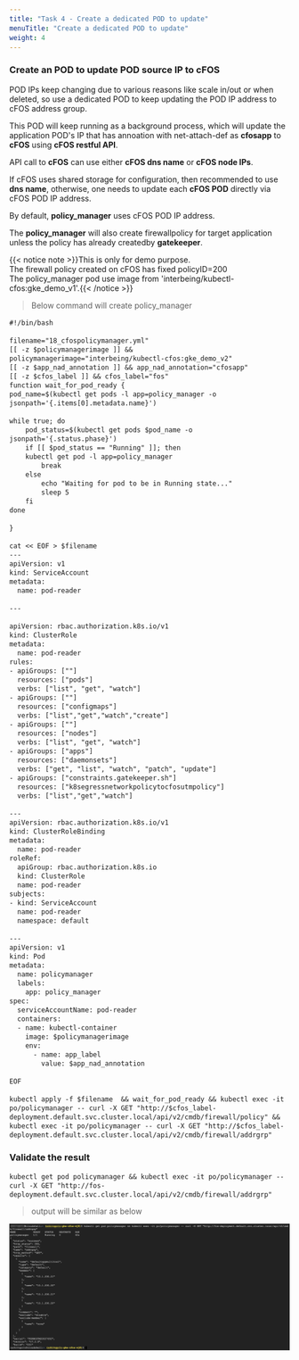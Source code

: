 ```yaml
---
title: "Task 4 - Create a dedicated POD to update"
menuTitle: "Create a dedicated POD to update"
weight: 4
---
```


### Create an POD to update POD source IP to cFOS

POD IPs keep changing due to various reasons like scale in/out or when deleted, so use a dedicated POD to keep updating the POD IP address to cFOS address group.  

This POD will keep running as a background process, which will update the application POD's IP that has annoation with net-attach-def as **cfosapp** to **cFOS** using **cFOS restful API**.  

API call to **cFOS** can use either **cFOS dns name** or **cFOS node IPs**.  

If cFOS uses shared storage for configuration, then recommended to use **dns name**, otherwise, one needs to update each **cFOS POD** directly via cFOS POD IP address.  

By default, **policy_manager** uses cFOS POD IP address.  

The **policy_manager** will also create firewallpolicy for target application unless the policy has already createdby **gatekeeper**.  

{{< notice note >}}This is only for demo purpose.<br>The firewall policy created on cFOS has fixed policyID=200<br>The policy_manager pod use image from 'interbeing/kubectl-cfos:gke_demo_v1'.{{< /notice >}}

> Below command will create policy_manager

```
#!/bin/bash

filename="18_cfospolicymanager.yml"
[[ -z $policymanagerimage ]] && policymanagerimage="interbeing/kubectl-cfos:gke_demo_v2"
[[ -z $app_nad_annotation ]] && app_nad_annotation="cfosapp"
[[ -z $cfos_label ]] && cfos_label="fos"
function wait_for_pod_ready {
pod_name=$(kubectl get pods -l app=policy_manager -o jsonpath='{.items[0].metadata.name}')

while true; do
    pod_status=$(kubectl get pods $pod_name -o jsonpath='{.status.phase}')
    if [[ $pod_status == "Running" ]]; then
	kubectl get pod -l app=policy_manager
        break
    else
        echo "Waiting for pod to be in Running state..."
        sleep 5
    fi
done

}

cat << EOF > $filename
---
apiVersion: v1
kind: ServiceAccount
metadata:
  name: pod-reader

---

apiVersion: rbac.authorization.k8s.io/v1
kind: ClusterRole
metadata:
  name: pod-reader
rules:
- apiGroups: [""]
  resources: ["pods"]
  verbs: ["list", "get", "watch"]
- apiGroups: [""]
  resources: ["configmaps"]
  verbs: ["list","get","watch","create"]
- apiGroups: [""]
  resources: ["nodes"]
  verbs: ["list", "get", "watch"]
- apiGroups: ["apps"]
  resources: ["daemonsets"]
  verbs: ["get", "list", "watch", "patch", "update"]
- apiGroups: ["constraints.gatekeeper.sh"]
  resources: ["k8segressnetworkpolicytocfosutmpolicy"]
  verbs: ["list","get","watch"]

---
apiVersion: rbac.authorization.k8s.io/v1
kind: ClusterRoleBinding
metadata:
  name: pod-reader
roleRef:
  apiGroup: rbac.authorization.k8s.io
  kind: ClusterRole
  name: pod-reader
subjects:
- kind: ServiceAccount
  name: pod-reader
  namespace: default

---
apiVersion: v1
kind: Pod
metadata:
  name: policymanager
  labels: 
    app: policy_manager
spec:
  serviceAccountName: pod-reader
  containers:
  - name: kubectl-container
    image: $policymanagerimage
    env:
      - name: app_label
        value: $app_nad_annotation

EOF

kubectl apply -f $filename  && wait_for_pod_ready && kubectl exec -it po/policymanager -- curl -X GET "http://$cfos_label-deployment.default.svc.cluster.local/api/v2/cmdb/firewall/policy" && kubectl exec -it po/policymanager -- curl -X GET "http://$cfos_label-deployment.default.svc.cluster.local/api/v2/cmdb/firewall/addrgrp" 
```

### Validate the result

```
kubectl get pod policymanager && kubectl exec -it po/policymanager -- curl -X GET "http://fos-deployment.default.svc.cluster.local/api/v2/cmdb/firewall/addrgrp"
```

> output will be similar as below

![envOutput](v-policy-manager.png)